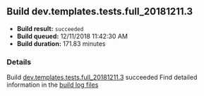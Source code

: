 ## Build dev.templates.tests.full_20181211.3
- **Build result:** `succeeded`
- **Build queued:** 12/11/2018 11:42:30 AM
- **Build duration:** 171.83 minutes
### Details
Build [dev.templates.tests.full_20181211.3](https://winappstudio.visualstudio.com/web/build.aspx?pcguid=a4ef43be-68ce-4195-a619-079b4d9834c2&builduri=vstfs%3a%2f%2f%2fBuild%2fBuild%2f26736) succeeded
Find detailed information in the [build log files](https://uwpctdiags.blob.core.windows.net/buildlogs/dev.templates.tests.full_20181211.3_logs.zip)
